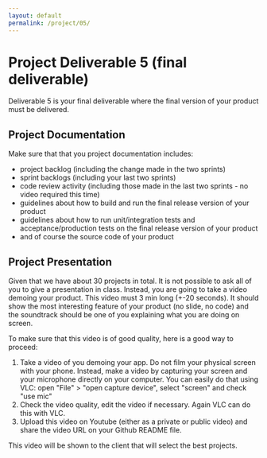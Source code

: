 ```yaml
---
layout: default
permalink: /project/05/
---
```


# Project  Deliverable 5 (final deliverable)

Deliverable 5 is your final deliverable where the final version of your product must be delivered. 

## Project Documentation

Make sure that that you project documentation includes:

- project backlog (including the change made in the two sprints)
- sprint backlogs (including your last two sprints)
- code review activity (including those made in the last two sprints - no video required this time)
- guidelines about how to build and run the final release version of your product
- guidelines about how to run unit/integration tests and acceptance/production tests on the final release version of your product
- and of course the source code of your product

## Project Presentation

Given that we have about 30 projects in total. It is not possible to ask all of you to give a presentation in class. Instead, you are going to take a video demoing your product. This video must 3 min long (+-20 seconds). It should show the most interesting feature of your product (no slide, no code) and the soundtrack should be one of you explaining what you are doing on screen. 

To make sure that this video is of good quality, here is a good way to proceed: 

1. Take a video of you demoing your app. Do not film your physical screen with your phone. Instead, make a video by capturing your screen and your microphone directly on your computer. You can easily do that using VLC: open "File" > "open capture device", select "screen" and check "use mic"
2. Check the video quality, edit the video if necessary. Again VLC can do this with VLC. 
3. Upload this video on Youtube (either as a private or public video) and share the video URL on your Github README file.

This video will be shown to the client that will select the best projects. 
